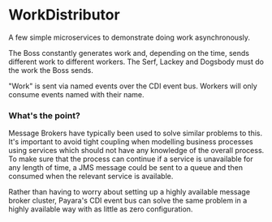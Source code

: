 # WorkDistributor

A few simple microservices to demonstrate doing work asynchronously.

The Boss constantly generates work and, depending on the time, sends different work to different workers. The Serf, Lackey and Dogsbody must do the work the Boss sends.

"Work" is sent via named events over the CDI event bus. Workers will only consume events named with their name.


### What's the point?
Message Brokers have typically been used to solve similar problems to this. It's important to avoid tight coupling when modelling business processes using services which should not have any knowledge of the overall process.
To make sure that the process can continue if a service is unavailable for any length of time, a JMS message could be sent to a queue and then consumed when the relevant service is available.

Rather than having to worry about setting up a highly available message broker cluster, Payara's CDI event bus can solve the same problem in a highly available way with as little as zero configuration.

